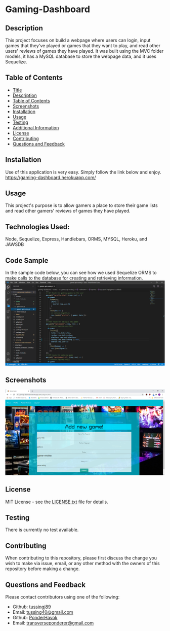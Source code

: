
  
  # Gaming-Dashboard
 
  ## Description
  This project focuses on build a webpage where users can login, input games that they've played or games that they want to play, and read other users' reviews of games they have played. It was built using the MVC folder models, it has a MySQL database to store the webpage data, and it uses Sequelize.
  
  ## Table of Contents
  - [Title](#Title)
  - [Description](#description)
  - [Table of Contents](#table-of-contents)
  - [Screenshots](#screenshots)
  - [Installation](#installation)
  - [Usage](#usage)
  - [Testing](#testing)
  - [Additional Information](#additional-information)
  - [License](#license)
  - [Contributing](#contributing)
  - [Questions and Feedback](#questions-and-feedback)

  ## Installation
   Use of this application is very easy. Simply follow the link below and enjoy.
   https://gaming-dashboard.herokuapp.com/

  ## Usage
  This project's purpose is to allow gamers a place to store their game lists and read other gamers' reviews of games they have played.

  ## Technologies Used:
  Node, Sequelize, Express, Handlebars, ORMS, MYSQL, Heroku, and JAWSDB

  ## Code Sample
  In the sample code below, you can see how we used Sequelize ORMS to make calls to the database for creating and retrieving information.
  <img src="./public/assets/sampleCode.png" alt="Gaming-Dashboard"/>

  ## Screenshots
  <img src="./public/assets/screenshot.png" alt="Gaming-Dashboard"/>

  ## License
  MIT License - see the [LICENSE.txt](https://github.com/tussingj89/Gaming-Dashboard/blob/main/LICENSE.txt) file for details.
  
  ## Testing 
  There is currently no test available.

  ## Contributing
  When contributing to this repository, please first discuss the change you wish to make via issue, email, or any other method with the owners of this repository before making a change.
  
  ## Questions and Feedback
  Please contact contributors using one of the following:
  -  Github: [tussingj89](https://gist.github.com/tussingj89)
  - Email: tussing40@gmail.com
  - Github:  [PonderHavok](https://gist.github.com/PonderHavok)
  - Email: transverseponderer@gmail.com
